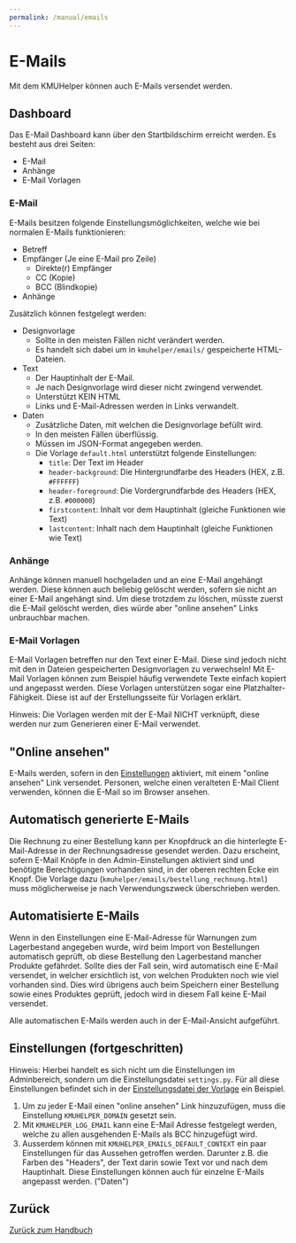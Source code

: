 ```yaml
---
permalink: /manual/emails
---
```


# E-Mails

Mit dem KMUHelper können auch E-Mails versendet werden.

## Dashboard

Das E-Mail Dashboard kann über den Startbildschirm erreicht werden. Es besteht aus drei Seiten:

- E-Mail
- Anhänge
- E-Mail Vorlagen

### E-Mail

E-Mails besitzen folgende Einstellungsmöglichkeiten, welche wie bei normalen E-Mails funktionieren:

- Betreff
- Empfänger (Je eine E-Mail pro Zeile)
  - Direkte(r) Empfänger
  - CC (Kopie)
  - BCC (Blindkopie)
- Anhänge

Zusätzlich können festgelegt werden:

- Designvorlage
  - Sollte in den meisten Fällen nicht verändert werden.
  - Es handelt sich dabei um in `kmuhelper/emails/` gespeicherte HTML-Dateien.
- Text
  - Der Hauptinhalt der E-Mail.
  - Je nach Designvorlage wird dieser nicht zwingend verwendet.
  - Unterstützt KEIN HTML
  - Links und E-Mail-Adressen werden in Links verwandelt.
- Daten
  - Zusätzliche Daten, mit welchen die Designvorlage befüllt wird.
  - In den meisten Fällen überflüssig.
  - Müssen im JSON-Format angegeben werden.
  - Die Vorlage `default.html` unterstützt folgende Einstellungen:
    - `title`: Der Text im Header
    - `header-background`: Die Hintergrundfarbe des Headers (HEX, z.B. `#FFFFFF`)
    - `header-foreground`: Die Vordergrundfarbde des Headers (HEX, z.B. `#000000`)
    - `firstcontent`: Inhalt vor dem Hauptinhalt (gleiche Funktionen wie Text)
    - `lastcontent`: Inhalt nach dem Hauptinhalt (gleiche Funktionen wie Text)

### Anhänge

Anhänge können manuell hochgeladen und an eine E-Mail angehängt werden. Diese können auch beliebig gelöscht werden, sofern sie nicht an einer E-Mail angehängt sind. Um diese trotzdem zu löschen, müsste zuerst die E-Mail gelöscht werden, dies würde aber "online ansehen" Links unbrauchbar machen.

### E-Mail Vorlagen

E-Mail Vorlagen betreffen nur den Text einer E-Mail. Diese sind jedoch nicht mit den in Dateien gespeicherten Designvorlagen zu verwechseln! Mit E-Mail Vorlagen können zum Beispiel häufig verwendete Texte einfach kopiert und angepasst werden. Diese Vorlagen unterstützen sogar eine Platzhalter-Fähigkeit. Diese ist auf der Erstellungsseite für Vorlagen erklärt.

Hinweis: Die Vorlagen werden mit der E-Mail NICHT verknüpft, diese werden nur zum Generieren einer E-Mail verwendet.

## "Online ansehen"

E-Mails werden, sofern in den [Einstellungen](#einstellungen-(fortgeschritten)) aktiviert, mit einem "online ansehen" Link versendet. Personen, welche einen veralteten E-Mail Client verwenden, können die E-Mail so im Browser ansehen.

## Automatisch generierte E-Mails

Die Rechnung zu einer Bestellung kann per Knopfdruck an die hinterlegte E-Mail-Adresse in der Rechnungsadresse gesendet werden. Dazu erscheint, sofern E-Mail Knöpfe in den Admin-Einstellungen aktiviert sind und benötigte Berechtigungen vorhanden sind, in der oberen rechten Ecke ein Knopf. Die Vorlage dazu (`kmuhelper/emails/bestellung_rechnung.html`) muss möglicherweise je nach Verwendungszweck überschrieben werden.

## Automatisierte E-Mails

Wenn in den Einstellungen eine E-Mail-Adresse für Warnungen zum Lagerbestand angegeben wurde, wird beim Import von Bestellungen automatisch geprüft, ob diese Bestellung den Lagerbestand mancher Produkte gefährdet. Sollte dies der Fall sein, wird automatisch eine E-Mail versendet, in welcher ersichtlich ist, von welchen Produkten noch wie viel vorhanden sind. Dies wird übrigens auch beim Speichern einer Bestellung sowie eines Produktes geprüft, jedoch wird in diesem Fall keine E-Mail versendet.

Alle automatischen E-Mails werden auch in der E-Mail-Ansicht aufgeführt.

## Einstellungen (fortgeschritten)

Hinweis: Hierbei handelt es sich nicht um die Einstellungen im Adminbereich, sondern um die Einstellungsdatei `settings.py`. Für all diese Einstellungen befindet sich in der [Einstellungsdatei der Vorlage](https://github.com/rafaelurben/djangoproject-template-kmuhelper-heroku/blob/master/mysite/settings.py) ein Beispiel.

1. Um zu jeder E-Mail einen "online ansehen" Link hinzuzufügen, muss die Einstellung `KMUHELPER_DOMAIN` gesetzt sein.
2. Mit `KMUHELPER_LOG_EMAIL` kann eine E-Mail Adresse festgelegt werden, welche zu allen ausgehenden E-Mails als BCC hinzugefügt wird.
3. Ausserdem können mit `KMUHELPER_EMAILS_DEFAULT_CONTEXT` ein paar Einstellungen für das Aussehen getroffen werden. Darunter z.B. die Farben des "Headers", der Text darin sowie Text vor und nach dem Hauptinhalt. Diese Einstellungen können auch für einzelne E-Mails angepasst werden. ("Daten")

## Zurück

[Zurück zum Handbuch](./README.md)
